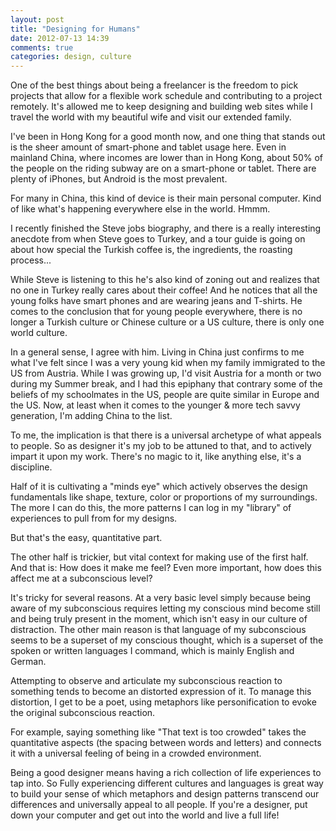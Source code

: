 ```yaml
---
layout: post
title: "Designing for Humans"
date: 2012-07-13 14:39
comments: true
categories: design, culture
---
```


One of the best things about being a freelancer is the freedom to pick projects that allow for a flexible work schedule and contributing to a project remotely. It's allowed me to keep designing and building web sites while I travel the world with my beautiful wife and visit our extended family.

I've been in Hong Kong for a good month now, and one thing that stands out is the sheer amount of smart-phone and tablet usage here. Even in mainland China, where incomes are lower than in Hong Kong, about 50% of the people on the riding subway are on a smart-phone or tablet. There are plenty of iPhones, but Android is the most prevalent.

For many in China, this kind of device is their main personal computer. Kind of like what's happening everywhere else in the world. Hmmm.
<!-- more -->

I recently finished the Steve jobs biography, and there is a really interesting anecdote from when Steve goes to Turkey, and a tour guide is going on about how special the Turkish coffee is, the ingredients, the roasting process...

While Steve is listening to this he's also kind of zoning out and realizes that no one in Turkey really cares about their coffee! And he notices that all the young folks have smart phones and are wearing jeans and T-shirts. He comes to the conclusion that for young people everywhere, there is no longer a Turkish culture or Chinese culture or a US culture, there is only one world culture.

In a general sense, I agree with him. Living in China just confirms to me what I've felt since I was a very young kid when my family immigrated to the US from Austria. While I was growing up, I'd visit Austria for a month or two during my Summer break, and I had this epiphany that contrary some of the beliefs of my schoolmates in the US, people are quite similar in Europe and the US. Now, at least when it comes to the younger & more tech savvy generation, I'm adding China to the list.

To me, the implication is that there is a universal archetype of what appeals to people. So as designer it's my job to be attuned to that, and to actively impart it upon my work. There's no magic to it, like anything else, it's a discipline.

Half of it is cultivating a "minds eye" which actively observes the design fundamentals like shape, texture, color or proportions of my surroundings. The more I can do this, the more patterns I can log in my "library" of experiences to pull from for my designs.

But that's the easy, quantitative part.

The other half is trickier, but vital context for making use of the first half. And that is: How does it make me feel? Even more important, how does this affect me at a subconscious level?

It's tricky for several reasons. At a very basic level simply because being aware of my subconscious requires letting my conscious mind become still and being truly present in the moment, which isn't easy in our culture of distraction. The other main reason is that language of my subconscious seems to be a superset of my conscious thought, which is a superset of the spoken or written languages I command, which is mainly English and German.

Attempting to observe and articulate my subconscious reaction to something tends to become an distorted expression of it. To manage this distortion, I get to be a poet, using metaphors like personification to evoke the original subconscious reaction.

For example, saying something like "That text is too crowded" takes the quantitative aspects (the spacing between words and letters) and connects it with a universal feeling of being in a crowded environment.

Being a good designer means having a rich collection of life experiences to tap into. So Fully experiencing different cultures and languages is great way to build your sense of which metaphors and design patterns transcend our differences and universally appeal to all people. If you're a designer, put down your computer and get out into the world and live a full life!
